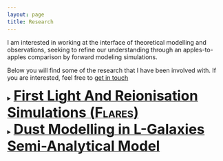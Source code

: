 ```yaml
---
layout: page
title: Research
---
```


I am interested in working at the interface of theoretical modelling and observations, seeking to refine our understanding through an apples-to-apples comparison by forward modeling simulations.

Below you will find some of the research that I have been involved with. If you are interested, feel free to [get in touch](../contact)

<!-- <h2>First Light And Reionisation Simulations (<span style="font-variant: small-caps;">Flares</span>)</h2> -->
<details>
<summary><b><u><font size="+3">First Light And Reionisation Simulations (<span style="font-variant: small-caps;">Flares</span>)</font></u></b></summary>
The <span style="font-variant: small-caps;">Flare</span> simulations (<a href="https://flaresimulations.github.io/"><span style="font-variant: small-caps;">Flares</span></a>) are a suite of high-resolution hydrodynamic simulations of galaxy formation and evolution using the <span style="font-variant: small-caps;">Eagle</span> physics. The suite consists 40 zoom resimulations of spherical regions selected at z=5 from a 3.2 cGpc a side, parent dark matter-only box. We select a range of overdensities in order to study the environmental effect on high-redshift galaxy evolution. We also combine these resimulations in order to produce composite distribution functions, signficantly extending the dynamic range of the model over smaller volume, periodic simulations. The introductory papers can be found at <a href="https://ui.adsabs.harvard.edu/abs/2021MNRAS.500.2127L/abstract">Lovell et al. (2021)</a> and <a href="https://ui.adsabs.harvard.edu/abs/2021MNRAS.501.3289V/abstract">Vijayan et al. (2021)</a>.  

<p align = "center">
<img src = "/images/overdensities.png">
</p>
<p align = "center">
<font size="-0.5">DM visualisation of a few selected regions in <span style="font-variant: small-caps;">Flares</span>.</font>
</p>

<p align = "center">
<img src = "/images/cdf.png">
</p>
<p align = "center">
<font size="-0.5">Combined cumulative galaxy number counts of <span style="font-variant: small-caps;">Flares</span> compared to the <span style="font-variant: small-caps;">Eagle</span> Reference simulation volume. <span style="font-variant: small-caps;">Flares</span> has more than ~20 times galaxies with stellar mass greater than 10<sup>10</sup> M<sub>&odot;.</sub></font>
</p>

The increased dynamic range probed by <span style="font-variant: small-caps;">Flares</span> allows us to make predictions for a number of large area surveys that will probe the EoR in coming years, such as Euclid and Nancy Grace Roman Space Telescope as well as JWST.  As can be seen from the cumulative galaxy mass function plot above, the mass range has been significantly extended compared to the <span style="font-variant: small-caps;">Eagle</span> reference volume. Also <span style="font-variant: small-caps;">Flares</span> has access to a much larger sample of galaxies, thus providing a useful statistical sample of galaxies accessible to upcoming facilities.

<p align = "center">
<img src = "/images/gsmf_multi_both.png">
</p>
<p align = "center">
<font size="-0.5">Stellar mass function of the <span style="font-variant: small-caps;">Flares</span> galaxies in z=5-10, observations and model values are plotted alongside.</font>
</p>

<details>
<summary><b><font size="+2"><span style="font-variant: small-caps;">Flares</span> Line-of-sight dust modelling</font></b></summary>
We use a line-of-sight (LOS) dust extinction model to model the photometric properties of the galaxies in the simulation. This is done by assuming that the dust optical depth along the line of sight is proportional to the LOS dust column density. We convert the LOS metal density for each star particle to a dust density based on the dust-to-metal ratio fitting function presented in <a href="https://ui.adsabs.harvard.edu/abs/2019MNRAS.489.4072V/abstract">Vijayan et al. (2019)</a>. We calibrate the proportionality constant based on the luminosity function at z=5 presented in <a href="https://ui.adsabs.harvard.edu/abs/2015ApJ...803...34B/abstract">Bouwens et al. 2015</a> as well as the UV-continuum slope from <a href="https://ui.adsabs.harvard.edu/abs/2014ApJ...793..115B/abstract">Bouwens et. al (2014)</a> at z=5 and the [OIII] doublet EW measurements at z=8 from <a href="https://ui.adsabs.harvard.edu/abs/2019MNRAS.489.2355D/abstract">deBarros et al. (2019)</a>.

<p align = "center">
<img src = "/images/LF_FUV_z5_10_Observations+Models.png">
</p>
<p align = "center">
<font size="-0.5">UV luminosity function of the <span style="font-variant: small-caps;">Flares</span> galaxies in the range z=5-10. Also shown are data points from observations and models. The <span style="font-variant: small-caps;">Flares</span> galaxies extends the UV luminosity function to the very brighter regime.</font>
</p>

<p align = "center">
<img src = "/images/sfrd.png" width="45%">
<font size="-0.5">The star formation rate density evolution as probed by <span style="font-variant: small-caps;">Flares</span>.</font>
</p>

We find no environmental dependence on the shape of the UV luminosity function. Another interesting observation is that the obscured star formation density (SFRD) is almost equal to the unobscured SFRD by z~6 and starts to dominates below.
</details>

<details>
<summary><b><font size="+2"><span style="font-variant: small-caps;">Flares</span>-<span style="font-variant: small-caps;">skirt</span> modelling</font></b></summary>
<!-- <h3><span style="font-variant: small-caps;">Flares</span>-<span style="font-variant: small-caps;">skirt</span> modelling</h3> -->
We modelled the full SED of the galaxy in post-processing using the radiative transfer code [<span style="font-variant: small-caps;">skirt</span>](https://skirt.ugent.be/) in <a href="https://ui.adsabs.harvard.edu/abs/2022MNRAS.511.4999V/abstract">Vijayan et al. (2022)</a>. The modelling assumptions builds upon previous <span style="font-variant: small-caps;">Eagle</span>-<span style="font-variant: small-caps;">skirt</span> work done in <a href="https://ui.adsabs.harvard.edu/abs/2016MNRAS.462.1057C/abstract">Camps et al. (2016)</a> and <a href="https://ui.adsabs.harvard.edu/abs/2017MNRAS.470..771T/abstract">Trayford et al. (2017)</a>. We look at the infrared luminosity function, the infrared excess (IRX) and the light-weighted dust temperatures of the most massive galaxies in <span style="font-variant: small-caps;">Flares</span> in the redshift range 5-10.

We find that the IR LF is underpredicted at bright IR luminosities compared to current observational results. We see that the <span style="font-variant: small-caps;">Flares</span> IRX-&beta; relation mainly follows the local starburst relation. We also see an evolution of the light-weighted dust temperatures towards higher values with increasing redshift.

<p align = "center">
<img src = "/images/IRX_beta_sSFR.png">
<font size="-0.5">The IRX-&beta; relation of <span style="font-variant: small-caps;">Flares</span> galaxies at z=5-10 coloured by their specific star formation rate. Also shown is some observational and theoretical data at these redshifts.</font>
</p>

<p align = "center">
<img src = "/images/Tdust_z_variation.png" width="50%">
<font size="-0.5">The redshift evolution of the light-weighted dust temperatures of the <span style="font-variant: small-caps;">Flares</span> galaxies at z=5-10. T<sub>peak</sub> is the wavelength at which the IR flux density peaks, T<sub>SED</sub> is the dust temperature obtained from fitting a mid-IR powerlaw + modified MBB to the IR SED while T<sub>SED,RJ</sub> is the temperature from an optically-thin MBB. Also shown is some observational and theoretical data at these redshifts.</font>
</p>
</details>
</details>

<details>
<summary><b><u><font size="+3">Dust Modelling in L-Galaxies Semi-Analytical Model</font></u></b></summary>
<!-- <h2>Dust Modelling in L-Galaxies Semi-Analytical Model</h2> -->
L-Galaxies is a semi-analytical model (SAM), implemented on the Millennium (<a href="https://ui.adsabs.harvard.edu/abs/2005Natur.435..629S/abstract">Springel et al. 2005</a>) and Millennium-II (<a href="https://ui.adsabs.harvard.edu/abs/2009MNRAS.398.1150B/abstract">Boylan-Kolchin et al. 2009</a>) simulation merger trees. The model has been developed over the years to include the relevant processes required for galaxy evolution. The model has been really successful in matching many of the observational results like the galaxy stellar mass function across redshifts (Henriques et al., <a href="https://ui.adsabs.harvard.edu/abs/2015MNRAS.451.2663H/abstract">2015</a>), (<a href="https://ui.adsabs.harvard.edu/abs/2020MNRAS.491.5795H/abstract">2020</a>), the high redshift ( z ≥ 4 ) UV luminosity function (<a href="https://ui.adsabs.harvard.edu/abs/2015MNRAS.451.2692C/abstract">Clay et al., 2015</a>). A self-consistent model of dust formation and evolution has been incorporated in the L-Galaxies' SAM, which is built on top of the  (<a href="https://ui.adsabs.harvard.edu/abs/2015MNRAS.451.2663H/abstract">Henriques et al. 2015</a>) model.

<p align = "center">
<img src = "/images/DTM_met_MR_MRII_full.png">
<font size="-0.5">The dust-to-metal ratio as a function of their metallicity from z = 0-8. The orange line shows the median result from galaxies in our model, with the dashed lines denoting the 84 and 16 percentiles. Green blue and red points show the observational constraints from Rémy-Ruyer et al. (2015), De Cia et al. (2016) and Wiseman et al. (2017) respectively.</font>
</p>

<p align = "center">
<img src = "/images/DTM_stellar_MR_MRII_full_age.png">
<font size="-0.5">The dust-to-metal ratio as a function of stellar mass from z = 0 − 8, with galaxies coloured according to their mass-weighted stellar age in Gyrs. Green points show the observational constraints from Rémy-Ruyer et al. (2015).</font>
</p>

The novel features in this work compared to similar efforts that have been published for semi-analytic and hydrodynamic models (e.g. <a href="https://ui.adsabs.harvard.edu/abs/2017MNRAS.471.3152P/abstract">Popping et al., 2017</a>; <a href="https://ui.adsabs.harvard.edu/abs/2017MNRAS.468.1505M/abstract">McKinnon et al., 2017</a>) are (i) the more accurate consideration of the impact of molecular cloud chemistry on grain growth in dense molecular clouds (by separate tracking of dust in molecular and diffuse gas) and (ii) incorporating information on the critical metals in the main dust species as well as dust depletion fractions. The former results in the diverse distribution of the dust-to-metal ratio seen in the high-redshift Universe in the model and the latter to the non-saturation of metal depletion onto dust. The model also predicts grain growth to be the significant dust production mechanism for z ≤ 8. We see an evolution across redshifts in the DTM ratio from low to high values, the former corresponding to dust injection from type II supernovae, and the other to maximal, saturated dust production occurring via dust growth on grains. The latter dominates at redshifts below z~4. We also see a significantly populated transition region at z = 6. We also provide a fitting function for the DTM ratio from our model, as a function of the gas-phase metallicity and the age of the galaxy stellar population, which provides a useful tool for simulators and observers alike.

The DTM fitting function is expressed as below:
<center>DTM<sub>fit</sub> = D<sub>0</sub>  + (D<sub>1</sub> -D<sub>0</sub> )(1-exp(-&alpha;Z<sup>&beta;</sup>(Age/&tau;)<sup>&tau;</sup>)),
</center>
where D<sub>0</sub> and D<sub>1</sub> represent the initial type-II SNe dust injection and the saturation value, respectively, Z is the metallicity of the interstellar medium, Age is the mass-weighted age of the stellar population, and &tau;=&tau;<sub>acc,0</sub>/D<sub>0</sub> Z is an estimate of the initial dust growth timescale after dust injection from type-II supernovae but prior to the initiation of dust growth on grains. We fix the values of D<sub>0</sub> and D<sub>1</sub> by reference to the figure showing the relationship between the DTM ratio and stellar mass. The parameter values are as follows: D<sub>0</sub> = 0.008, D<sub>1</sub> = 0.329, &alpha; = 0.017, &beta; = -1.337 and &gamma; = 2.122.
</details>
